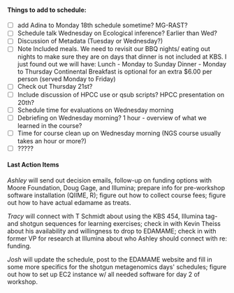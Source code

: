 #### Things to add to schedule:

- [ ] add Adina to Monday 18th schedule sometime?  MG-RAST?
- [ ] Schedule talk Wednesday on Ecological inference? Earlier than Wed?
- [ ] Discussion of Metadata (Tuesday or Wednesday?)
- [ ] Note Included meals.  We need to revisit our BBQ nights/ eating out nights to make sure they are on days that dinner is not included at KBS.  I just found out we will have:
          Lunch - Monday to Sunday
          Dinner - Monday to Thursday
          Continental Breakfast is optional for an extra $6.00 per person (served Monday to Friday)
- [ ] Check out Thursday 21st?
- [ ] Include discussion of HPCC use or qsub scripts? HPCC presentation on 20th?
- [ ] Schedule time for evaluations on Wednesday morning
- [ ] Debriefing on Wednesday morning?  1 hour - overview of what we learned in the course?
- [ ] Time for course clean up on Wednesday morning (NGS course usually takes an hour or more?)
- [ ] ?????

#### Last Action Items
*Ashley* will send out decision emails, follow-up on funding options with Moore Foundation, Doug Gage, and Illumina; prepare info for pre-workshop software installation (QIIME, R); figure out how to collect course fees; figure out how to have actual edamame as treats.

*Tracy* will connect with T Schmidt about using the KBS 454, Illumina tag- and shotgun sequences for learning exercises; check in with Kevin Theiss about his availability and willingness to drop to EDAMAME; check in with former VP for research at Illumina about who Ashley should connect with re: funding.

*Josh* will update the schedule, post to the EDAMAME website and fill in some more specifics for the shotgun metagenomics days' schedules; figure out how to set up EC2 instance w/ all needed software for day 2 of workshop.
